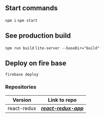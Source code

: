 ## Start commands
`npm i`
`npm start`
## See production build
`npm run build`
`lite-server --baseDir="build"`
## Deploy on fire base
`firebase deploy`

### Repositories

| **Version** | **Link to repo** |
| ------ | ------ |
| react-redux | [**_react-redux-app_**](https://github.com/sergiycheck/react-redux-app) |